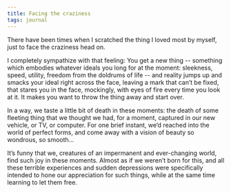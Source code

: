 ```yaml
---
title: Facing the craziness
tags: journal
---
```


There have been times when I scratched the thing I loved most by myself, just
to face the craziness head on.

I completely sympathize with that feeling: You get a new thing -- something
which embodies whatever ideals you long for at the moment: sleekness, speed,
utility, freedom from the doldrums of life -- and reality jumps up and smacks
your ideal right across the face, leaving a mark that can’t be fixed, that
stares you in the face, mockingly, with eyes of fire every time you look at
it. It makes you want to throw the thing away and start over.

In a way, we taste a little bit of death in these moments: the death of some
fleeting thing that we thought we had, for a moment, captured in our new
vehicle, or TV, or computer. For one brief instant, we’d reached into the
world of perfect forms, and come away with a vision of beauty so wondrous, so
smooth…

It’s funny that we, creatures of an impermanent and ever-changing world, find
such joy in these moments. Almost as if we weren’t born for this, and all
these terrible experiences and sudden depressions were specifically intended
to hone our appreciation for such things, while at the same time learning to
let them free.
